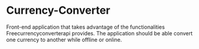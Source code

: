 # Currency-Converter
 Front-end application that takes advantage of the functionalities Freecurrencyconverterapi provides. The application should be able convert one currency to another while offline or online.
